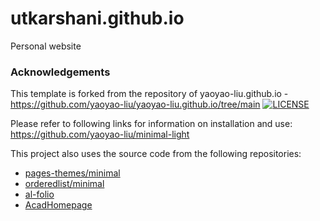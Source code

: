 # utkarshani.github.io
Personal website


### Acknowledgements
This template is forked from the repository of yaoyao-liu.github.io - https://github.com/yaoyao-liu/yaoyao-liu.github.io/tree/main
[![LICENSE](https://img.shields.io/github/license/yaoyao-liu/minimal-light?style=flat-square&logo=creative-commons&color=EF9421)](https://github.com/yaoyao-liu/yaoyao-liu.github.io/blob/main/LICENSE)

Please refer to following links for information on installation and use: 
<https://github.com/yaoyao-liu/minimal-light>

This project also uses the source code from the following repositories:
* [pages-themes/minimal](https://github.com/pages-themes/minimal)
* [orderedlist/minimal](https://github.com/orderedlist/minimal)
* [al-folio](https://github.com/alshedivat/al-folio)
* [AcadHomepage](https://github.com/RayeRen/acad-homepage.github.io)
